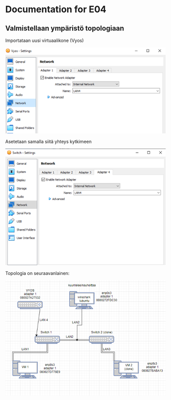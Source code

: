 # Documentation for E04

## Valmistellaan ympäristö topologiaan

Importataan uusi virtuaalikone (Vyos)

![Vyos](documentation/E04/vyosadapter1lan4.PNG)

Asetetaan samalla siitä yhteys kytkimeen

![kytkin lan4](documentation/E04/switshadapter4lan4.PNG)

Topologia on seuraavanlainen:

![topologia](documentation/E04/topologia.PNG)
